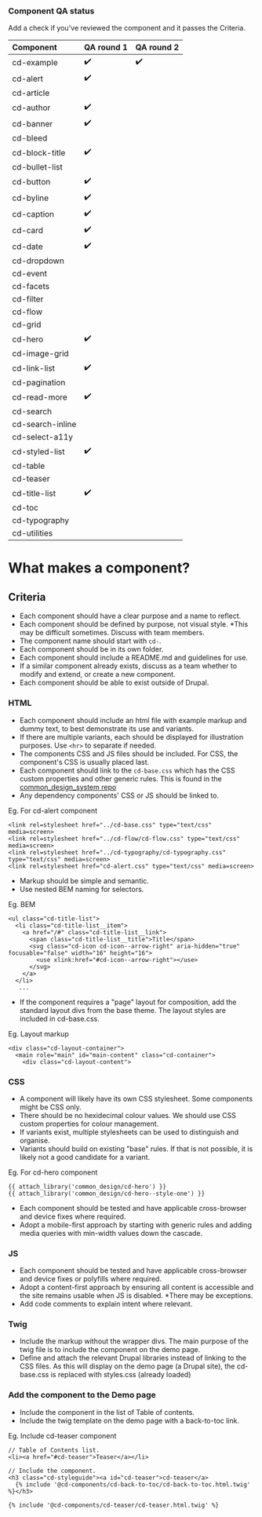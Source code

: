 ### Component QA status

Add a check if you've reviewed the component and it passes the Criteria.

| Component           | QA round 1          | QA round 2          |
| :------------------ | :------------------ | :------------------ |
| cd-example          | :heavy_check_mark:  | :heavy_check_mark:  |
| cd-alert            | :heavy_check_mark:  |                     |
| cd-article          |                     |                     |
| cd-author           | :heavy_check_mark:  |                     |
| cd-banner           | :heavy_check_mark:  |                     |
| cd-bleed            |                     |                     |
| cd-block-title      | :heavy_check_mark:  |                     |
| cd-bullet-list      |                     |                     |
| cd-button           | :heavy_check_mark:  |                     |
| cd-byline           | :heavy_check_mark:  |                     |
| cd-caption          | :heavy_check_mark:  |                     |
| cd-card             | :heavy_check_mark:  |                     |
| cd-date             | :heavy_check_mark:  |                     |
| cd-dropdown         |                     |                     |
| cd-event            |                     |                     |
| cd-facets           |                     |                     |
| cd-filter           |                     |                     |
| cd-flow             |                     |                     |
| cd-grid             |                     |                     |
| cd-hero             | :heavy_check_mark:  |                     |
| cd-image-grid       |                     |                     |
| cd-link-list        | :heavy_check_mark:  |                     |
| cd-pagination       |                     |                     |
| cd-read-more        | :heavy_check_mark:  |                     |
| cd-search           |                     |                     |
| cd-search-inline    |                     |                     |
| cd-select-a11y      |                     |                     |
| cd-styled-list      | :heavy_check_mark:  |                     |
| cd-table            |                     |                     |
| cd-teaser           |                     |                     |
| cd-title-list       | :heavy_check_mark:  |                     |
| cd-toc              |                     |                     |
| cd-typography       |                     |                     |
| cd-utilities        |                     |                     |
 


# What makes a component?

## Criteria
- Each component should have a clear purpose and a name to reflect.
- Each component should be defined by purpose, not visual style. *This may be difficult sometimes. Discuss with team members.
- The component name should start with `cd-`.
- Each component should be in its own folder.
- Each component should include a README.md and guidelines for use.
- If a similar component already exists, discuss as a team whether to modify and extend, or create a new component.
- Each component should be able to exist outside of Drupal.

### HTML
- Each component should include an html file with example markup and dummy text, to best demonstrate its use and variants.
- If there are multiple variants, each should be displayed for illustration purposes. Use `<hr>` to separate if needed.
- The components CSS and JS files should be included. For CSS, the component's CSS is usually placed last.
- Each component should link to the `cd-base.css` which has the CSS custom properties and other generic rules. 
This is found in the [common_design_system repo](https://github.com/UN-OCHA/common_design_system/blob/master/cd-base.css)
- Any dependency components' CSS or JS should be linked to.

Eg. For cd-alert component
```
<link rel=stylesheet href="../cd-base.css" type="text/css" media=screen>
<link rel=stylesheet href="../cd-flow/cd-flow.css" type="text/css" media=screen>
<link rel=stylesheet href="../cd-typography/cd-typography.css" type="text/css" media=screen>
<link rel=stylesheet href="cd-alert.css" type="text/css" media=screen>
```
- Markup should be simple and semantic.
- Use nested BEM naming for selectors.

Eg. BEM
```
<ul class="cd-title-list">
  <li class="cd-title-list__item">
    <a href="/#" class="cd-title-list__link">
      <span class="cd-title-list__title">Title</span>
      <svg class="cd-icon cd-icon--arrow-right" aria-hidden="true" focusable="false" width="16" height="16">
        <use xlink:href="#cd-icon--arrow-right"></use>
      </svg>
    </a>
  </li>
   ...
```
- If the component requires a "page" layout for composition, add the standard layout divs from the base theme. 
The layout styles are included in cd-base.css.

Eg. Layout markup
```
<div class="cd-layout-container">
  <main role="main" id="main-content" class="cd-container">
    <div class="cd-layout-content">
```

### CSS
- A component will likely have its own CSS stylesheet. Some components might be CSS only.
- There should be no hexidecimal colour values. We should use CSS custom properties for colour management.
- If variants exist, multiple stylesheets can be used to distinguish and organise.
- Variants should build on existing "base" rules. If that is not possible, it is likely not a good candidate for a variant.

Eg. For cd-hero component
```
{{ attach_library('common_design/cd-hero') }}
{{ attach_library('common_design/cd-hero--style-one') }}
```
- Each component should be tested and have applicable cross-browser and device fixes where required.
- Adopt a mobile-first approach by starting with generic rules and adding media queries with min-width values down the cascade.

### JS
- Each component should be tested and have applicable cross-browser and device fixes or polyfills where required.
- Adopt a content-first approach by ensuring all content is accessible and the site remains usable when JS is disabled.
*There may be exceptions.
- Add code comments to explain intent where relevant.


### Twig
- Include the markup without the wrapper divs. The main purpose of the twig file is to include the component on the demo page.
- Define and attach the relevant Drupal libraries instead of linking to the CSS files.
As this will display on the demo page (a Drupal site), the cd-base.css is replaced with styles.css (already loaded)

### Add the component to the Demo page
- Include the component in the list of Table of contents.
- Include the twig template on the demo page with a back-to-toc link.

Eg. Include cd-teaser component
```
// Table of Contents list.
<li><a href="#cd-teaser">Teaser</a></li>

// Include the component.
<h3 class="cd-styleguide"><a id="cd-teaser">cd-teaser</a>
  {% include '@cd-components/cd-back-to-toc/cd-back-to-toc.html.twig' %}</h3>

{% include '@cd-components/cd-teaser/cd-teaser.html.twig' %}
```
